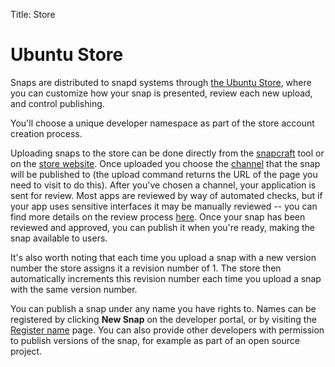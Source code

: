 Title: Store
# Ubuntu Store

Snaps are distributed to snapd systems through [the Ubuntu Store](https://myapps.developer.ubuntu.com/dev/click-apps/ "Ubuntu store"), where you can customize how your snap is presented, review each new upload, and control publishing.

You'll choose a unique developer namespace as part of the store account creation process. 

Uploading snaps to the store can be done directly from the [snapcraft](snapcraft_intro.md "snapcraft upload") tool or on the [store website](https://myapps.developer.ubuntu.com/dev/click-apps/ "Ubuntu store"). Once uploaded you choose the [channel](channels.md "channels") that the snap will be published to (the upload command returns the URL of the page you need to visit to do this). After you've chosen a channel, your application is sent for review. Most apps are reviewed by way of automated checks, but if your app uses sensitive interfaces it may be manually reviewed -- you can find more details on the review process [here](https://developer.ubuntu.com/en/publish/application-states/). Once your snap has been reviewed and approved, you can publish it when you're ready, making the snap available to users.

It's also worth noting that each time you upload a snap with a new version number the store assigns it a revision number of 1. The store then automatically increments this revision number each time you upload a snap with the same version number.

You can publish a snap under any name you have rights to. Names can be registered by clicking **New Snap** on the developer portal, or by visiting the [Register name](https://myapps.developer.ubuntu.com/dev/click-apps/register-name/ "register name") page. You can also provide other developers with permission to publish versions of the snap, for example as part of an open source project.